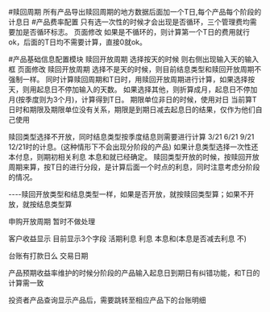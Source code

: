 #赎回周期
所有产品导出赎回周期的地方数据后面加一个T日,每个产品每个阶段的计息日
#产品费率配置
只有选一次性的时候才会出现是否循环，三个管理费均需要加是否循环标志。 页面修改
如果是不循环的，则计算第一个T日的费用就行ok，后面的T日均不需要计算，直接0就ok。

#产品基础信息配置模块
赎回开放周期 选择按天的时候  则右侧出现输入天的输入框    页面修改
赎回开放周期 选择不是天的时候，则目前结息类型和赎回开放周期不强制一样。
同时计算赎回周期和T日时，用赎回开放周期进行计算，如果选择按天，则用起息日不停加输入的天数。
如果选择其他，则折算成月，起息日不停加月(按季度则为3个月)，计算得到T日。
期限单位非日的时候，使用对日
当前算T日时和期限及期限单位没有关系，期限是到期日减去起息日的结果，仅作为他们自己使用


赎回类型选择不开放，同时结息类型按季度结息则需要进行计算 3/21  6/21  9/21 12/21时的计息。(这种情形下不会出现分阶段的产品)
                        如果计息类型选择一次性还本付息，则期初相关利息 本息和就已经确定。
   赎回类型开放的时候，按赎回开放周期来算，按T日的进行分段，是计算后面一个时点的利息，同时注意考虑分阶段的情况。
    
----赎回开放类型和结息类型一样，如果是否开放，就按赎回类型算；如果不开放，就按结息类型算

申购开放周期   暂时不做处理

客户收益显示 目前显示3个字段   活期利息  利息 本息和(本息是否减去利息 不)

台账有打款日么 交易日期

产品预期收益率维护的时候分阶段的产品输入起息日到期日有纠错功能，和T日的计算需一致


投资者产品查询显示产品后，需要跳转至相应产品下的台账明细
